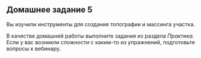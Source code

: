 ## Домашнее задание 5

Вы изучили инструменты для создания топографии и массинга участка.

В качестве домашней работы выполните задания из раздела _Практика_. Если у вас возникли сложности с каким-то из упражнений, подготовьте вопросы к вебинару.